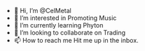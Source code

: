 - 👋 Hi, I’m @CelMetal
- 👀 I’m interested in Promoting Music 
- 🌱 I’m currently learning Phyton
- 💞️ I’m looking to collaborate on Trading 
- 📫 How to reach me Hit me up in the inbox.

<!---
CelMetal/CelMetal is a ✨ special ✨ repository because its `README.md` (this file) appears on your GitHub profile.
You can click the Preview link to take a look at your changes.
--->
